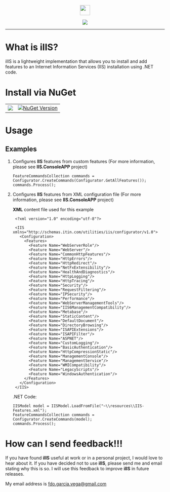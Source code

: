<p align="center">
  <img src="https://cdn.rawgit.com/iAJTin/iSMBIOS/master/nuget/iSMBIOS.png" height="32"/>
</p>
<p align="center">
  <a href="https://github.com/iAJTin/iIIS">
    <img src="https://img.shields.io/badge/iTin-iIIS-green.svg?style=flat"/>
  </a>
</p>

***

# What is iIIS?
iIIS is a lightweight implementation that allows you to install and add features to an Internet Information Services (IIS) installation using .NET code.

# Install via NuGet

<table>
  <tr>
    <td>
      <a href="https://github.com/iAJTin/iIIS">
        <img src="https://img.shields.io/badge/-iIIS-green.svg?style=flat"/>
      </a>
    </td>
    <td>
      <a href="https://www.nuget.org/packages/iIIS/">
        <img alt="NuGet Version" 
             src="https://img.shields.io/nuget/v/iIIS.svg" /> 
      </a>
    </td>  
  </tr>
</table>

# Usage

## Examples

1. Configures **IIS** features from custom features (For more information, please see **IIS.ConsoleAPP** project)


       FeatureCommandsCollection commands = Configurator.CreateCommands(Configurator.GetAllFeatures());
       commands.Process();

2. Configures **IIS** features from XML configuration file (For more information, please see **IIS.ConsoleAPP** project)

     **XML** content file used for this example 

        <?xml version="1.0" encoding="utf-8"?>

        <IIS xmlns="http://schemas.itin.com/utilities/iis/configurator/v1.0">
          <Configuration>
            <Features>
              <Feature Name="WebServerRole"/>
              <Feature Name="WebServer"/>
              <Feature Name="CommonHttpFeatures"/>
              <Feature Name="HttpErrors"/>
              <Feature Name="HttpRedirect"/>
              <Feature Name="NetFxExtensibility"/>
              <Feature Name="HealthAndDiagnostics"/>
              <Feature Name="HttpLogging"/>
              <Feature Name="HttpTracing"/>
              <Feature Name="Security"/>
              <Feature Name="RequestFiltering"/>
              <Feature Name="IPSecurity"/>
              <Feature Name="Performance"/>
              <Feature Name="WebServerManagementTools"/>
              <Feature Name="IIS6ManagementCompatibility"/>
              <Feature Name="Metabase"/>
              <Feature Name="StaticContent"/>
              <Feature Name="DefaultDocument"/>
              <Feature Name="DirectoryBrowsing"/>
              <Feature Name="ISAPIExtensions"/>
              <Feature Name="ISAPIFilter"/>
              <Feature Name="ASPNET"/>
              <Feature Name="CustomLogging"/>
              <Feature Name="BasicAuthentication"/>
              <Feature Name="HttpCompressionStatic"/>
              <Feature Name="ManagementConsole"/>
              <Feature Name="ManagementService"/>
              <Feature Name="WMICompatibility"/>
              <Feature Name="LegacyScripts"/>
              <Feature Name="WindowsAuthentication"/>
            </Features>
          </Configuration>
        </IIS>

    .NET Code:

       IISModel model = IISModel.LoadFromFile("~\\resources\\IIS-Features.xml");
       FeatureCommandsCollection commands = Configurator.CreateCommands(model);
       commands.Process();

# How can I send feedback!!!

If you have found **iIIS** useful at work or in a personal project, I would love to hear about it. If you have decided not to use **iIIS**, please send me and email stating why this is so. I will use this feedback to improve **iIIS** in future releases.

My email address is fdo.garcia.vega@gmail.com
